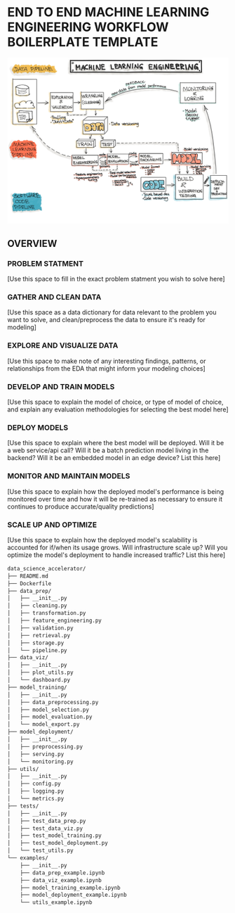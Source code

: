 # END TO END MACHINE LEARNING ENGINEERING WORKFLOW BOILERPLATE TEMPLATE

![mle_pipeline](src/data_science_accelerator_example/python/assets/ml-engineering.jpg?raw=true "MLE PIPELINE")

## OVERVIEW

### PROBLEM STATMENT
[Use this space to fill in the exact problem statment you wish to solve here]

### GATHER AND CLEAN DATA
[Use this space as a data dictionary for data relevant to the problem you want to solve, and clean/preprocess the data to ensure it's ready for modeling]

### EXPLORE AND VISUALIZE DATA
[Use this space to make note of any interesting findings, patterns, or relationships from the EDA that might inform your modeling choices]

### DEVELOP AND TRAIN MODELS
[Use this space to explain the model of choice, or type of model of choice, and explain any evaluation methodologies for selecting the best model here]

### DEPLOY MODELS
[Use this space to explain where the best model will be deployed. Will it be a web service/api call? Will it be a batch prediction model living in the backend? Will it be an embedded model in an edge device? List this here]

### MONITOR AND MAINTAIN MODELS
[Use this space to explain how the deployed model's performance is being monitored over time and how it will be re-trained as necessary to ensure it continues to produce accurate/quality predictions]

### SCALE UP AND OPTIMIZE
[Use this space to explain how the deployed model's scalability is accounted for if/when its usage grows. Will infrastructure scale up? Will you optimize the model's deployment to handle increased traffic? List this here]

```bash
data_science_accelerator/
├── README.md
├── Dockerfile
├── data_prep/
│   ├── __init__.py
│   ├── cleaning.py
│   ├── transformation.py
│   ├── feature_engineering.py
│   ├── validation.py
│   ├── retrieval.py
│   ├── storage.py
│   └── pipeline.py
├── data_viz/
│   ├── __init__.py
│   ├── plot_utils.py
│   └── dashboard.py
├── model_training/
│   ├── __init__.py
│   ├── data_preprocessing.py
│   ├── model_selection.py
│   ├── model_evaluation.py
│   └── model_export.py
├── model_deployment/
│   ├── __init__.py
│   ├── preprocessing.py
│   ├── serving.py
│   └── monitoring.py
├── utils/
│   ├── __init__.py
│   ├── config.py
│   ├── logging.py
│   └── metrics.py
├── tests/
│   ├── __init__.py
│   ├── test_data_prep.py
│   ├── test_data_viz.py
│   ├── test_model_training.py
│   ├── test_model_deployment.py
│   └── test_utils.py
└── examples/
    ├── __init__.py
    ├── data_prep_example.ipynb
    ├── data_viz_example.ipynb
    ├── model_training_example.ipynb
    ├── model_deployment_example.ipynb
    └── utils_example.ipynb
```